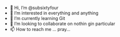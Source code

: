 - 👋 Hi, I’m @subsixtyfour
- 👀 I’m interested in everything and anything
- 🌱 I’m currently learning Git
- 💞️ I’m looking to collaborate on nothin gin particular
- 📫 How to reach me ... pray...

<!---
subsixtyfour/subsixtyfour is a ✨ special ✨ repository because its `README.md` (this file) appears on your GitHub profile.
You can click the Preview link to take a look at your changes.
--->
